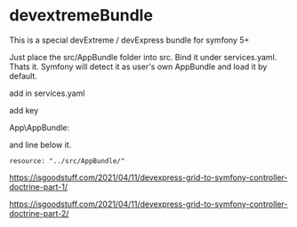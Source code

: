 # devextremeBundle

This is a special devExtreme / devExpress bundle for symfony 5+

Just place the src/AppBundle folder into src. Bind it under services.yaml. Thats it. Symfony will detect it as user's own AppBundle and load it by default.

add in services.yaml 

add key

App\AppBundle\:

and line below it.

    resource: "../src/AppBundle/"

https://isgoodstuff.com/2021/04/11/devexpress-grid-to-symfony-controller-doctrine-part-1/

https://isgoodstuff.com/2021/04/11/devexpress-grid-to-symfony-controller-doctrine-part-2/
